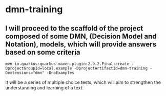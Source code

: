# dmn-training

## I will proceed to the scaffold of the project composed of some DMN, (Decision Model and Notation), models, which will provide answers based on some criteria

```shell
mvn io.quarkus:quarkus-maven-plugin:2.9.2.Final:create -DprojectGroupId=local.example -DprojectArtifactId=dmn-training -Dextensions="dmn" -DnoExamples
```

It will be a series of multiple choice tests, which will aim to strengthen the understanding and learning of a text.
